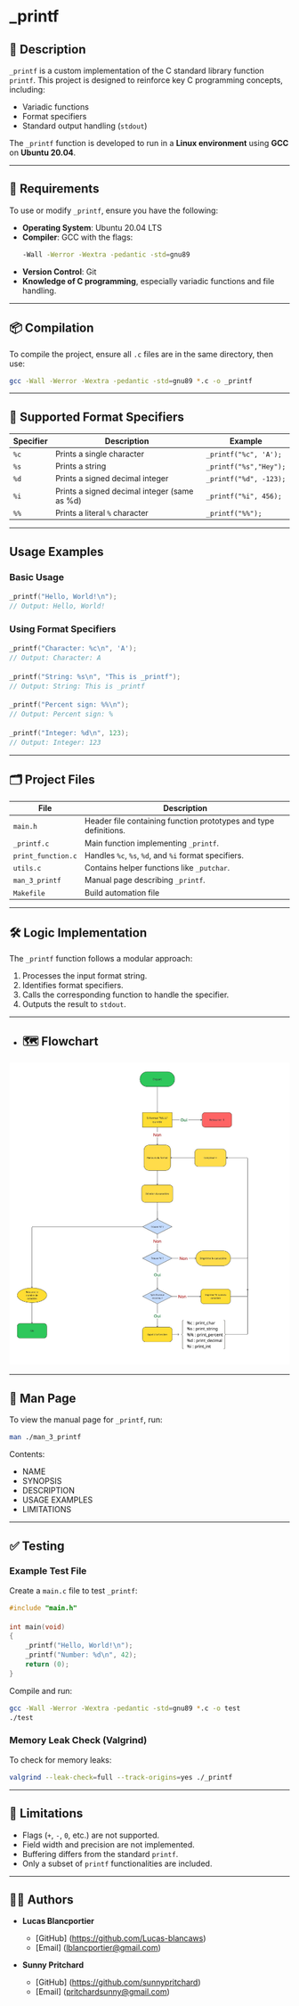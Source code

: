# _printf

## 📖 Description

`_printf` is a custom implementation of the C standard library function `printf`. This project is designed to reinforce key C programming concepts, including:

- Variadic functions
- Format specifiers
- Standard output handling (`stdout`)

The `_printf` function is developed to run in a **Linux environment** using **GCC** on **Ubuntu 20.04**.

---

## 🧰 Requirements

To use or modify `_printf`, ensure you have the following:

- **Operating System**: Ubuntu 20.04 LTS
- **Compiler**: GCC with the flags:
  ```bash
  -Wall -Werror -Wextra -pedantic -std=gnu89
  ```
- **Version Control**: Git
- **Knowledge of C programming**, especially variadic functions and file handling.

---

## 📦 Compilation

To compile the project, ensure all `.c` files are in the same directory, then use:

```bash
gcc -Wall -Werror -Wextra -pedantic -std=gnu89 *.c -o _printf
```

---

## 🔧 Supported Format Specifiers

| Specifier | Description                                 | Example                      |
|-----------|---------------------------------------------|------------------------------|
| `%c`      | Prints a single character                   | `_printf("%c", 'A');`        |
| `%s`      | Prints a string                             | `_printf("%s","Hey");`      |
| `%d`      | Prints a signed decimal integer             | `_printf("%d", -123);`       |
| `%i`      | Prints a signed decimal integer (same as %d)| `_printf("%i", 456);`        |
| `%%`      | Prints a literal `%` character              | `_printf("%%");`             |

---

## Usage Examples

### Basic Usage

```c
_printf("Hello, World!\n");
// Output: Hello, World!
```

### Using Format Specifiers

```c
_printf("Character: %c\n", 'A');
// Output: Character: A

_printf("String: %s\n", "This is _printf");
// Output: String: This is _printf

_printf("Percent sign: %%\n");
// Output: Percent sign: %

_printf("Integer: %d\n", 123);
// Output: Integer: 123

```

---
## 🗂️ Project Files

| File              | Description |
|------------------|-------------|
| `main.h`         | Header file containing function prototypes and type definitions. |
| `_printf.c`      | Main function implementing `_printf`. |
| `print_function.c` | Handles `%c`, `%s`, `%d`, and `%i` format specifiers. |
| `utils.c`        | Contains helper functions like `_putchar`. |
| `man_3_printf`   | Manual page describing `_printf`. |
| `Makefile`       | Build automation file |
---

## 🛠 Logic Implementation

The `_printf` function follows a modular approach:

1. Processes the input format string.
2. Identifies format specifiers.
3. Calls the corresponding function to handle the specifier.
4. Outputs the result to `stdout`.

---

- ## 🗺️ Flowchart
![alt text](<assets/flowchart printf.jpg>)

---

## 📖 Man Page

To view the manual page for `_printf`, run:

```bash
man ./man_3_printf
```

Contents:
- NAME
- SYNOPSIS
- DESCRIPTION
- USAGE EXAMPLES
- LIMITATIONS

---

## ✅ Testing

### Example Test File

Create a `main.c` file to test `_printf`:

```c
#include "main.h"

int main(void)
{
    _printf("Hello, World!\n");
    _printf("Number: %d\n", 42);
    return (0);
}
```

Compile and run:

```bash
gcc -Wall -Werror -Wextra -pedantic -std=gnu89 *.c -o test
./test
```
### Memory Leak Check (Valgrind)

To check for memory leaks:

```bash
valgrind --leak-check=full --track-origins=yes ./_printf
```

---

## 🚨 Limitations

- Flags (`+`, `-`, `0`, etc.) are not supported.
- Field width and precision are not implemented.
- Buffering differs from the standard `printf`.
- Only a subset of `printf` functionalities are included.

---

## 👨‍💻 Authors

- **Lucas Blancportier**  
  - [GitHub] (https://github.com/Lucas-blancaws)  
  - [Email] (lblancportier@gmail.com)

- **Sunny Pritchard**  
  - [GitHub] (https://github.com/sunnypritchard)
  - [Email] (pritchardsunny@gmail.com)

